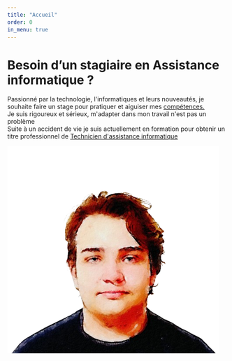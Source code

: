 ```yaml
---
title: "Accueil"
order: 0
in_menu: true
---
```

<main>
                <h1>Besoin d’un stagiaire en Assistance informatique ?</h1>
                <div class="tableau">
                 <p class="int">Passionné par la technologie, l'informatiques et leurs nouveautés, je souhaite faire un stage pour pratiquer et aiguiser mes <a href="https://evanlaf-pro.github.io/site-cv/experiences.html">compétences.</a> 
                <br>Je suis rigoureux et sérieux, m'adapter dans mon travail n'est pas un problème
                <br>Suite à un accident de vie je suis actuellement en formation pour obtenir un titre professionnel de <a href="https://www.francecompetences.fr/recherche/rncp/37681/">Technicien d'assistance informatique</a></p>
                <img class="moi" src="images/Photoroom-20250203_163057-removebg-preview.png">
                </div>
            </main> 